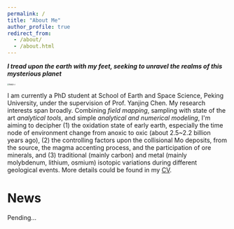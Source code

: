 ```yaml
---
permalink: /
title: "About Me"
author_profile: true
redirect_from: 
  - /about/
  - /about.html
---
```


***I tread upon the earth with my feet, seeking to unravel the realms of this mysterious planet***

<img src="E:\陈新凯-2.jpg" alt="陈新凯-2" style="zoom:25%;" />

I am currently a PhD student at School of Earth and Space Science, Peking University, under the supervision of Prof. Yanjing Chen. My research interests span broadly. Combining *field mapping*, sampling with state of the art *analytical tools*, and simple *analytical and numerical modeling*, I'm aiming to decipher (1) the oxidation state of early earth, especially the time node of environment change from anoxic to oxic (about 2.5~2.2 billion years ago), (2) the controlling factors upon the collisional Mo deposits, from the source, the magma accenting process, and the participation of ore minerals, and (3) traditional (mainly carbon) and metal (mainly molybdenum, lithium,  osmium) isotopic variations during different geological events. More details could be found in my [CV](https://xinkaichen-geo.github.io/cv/). 

News
======
Pending...

